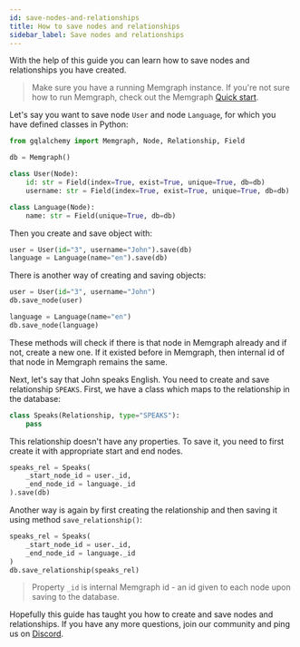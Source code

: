 ```yaml
---
id: save-nodes-and-relationships
title: How to save nodes and relationships
sidebar_label: Save nodes and relationships
---
```


With the help of this guide you can learn how to save nodes and relationships
you have created. 

> Make sure you have a running Memgraph instance. If you're not sure how to run
> Memgraph, check out the Memgraph [Quick start](/memgraph/#quick-start).

Let's say you want to save node `User` and node `Language`, for which you have
defined classes in Python:

```python
from gqlalchemy import Memgraph, Node, Relationship, Field

db = Memgraph()

class User(Node):
    id: str = Field(index=True, exist=True, unique=True, db=db)
    username: str = Field(index=True, exist=True, unique=True, db=db)

class Language(Node):
    name: str = Field(unique=True, db=db)
```

Then you create and save object with:

```python
user = User(id="3", username="John").save(db)
language = Language(name="en").save(db)
```

There is another way of creating and saving objects:

```python
user = User(id="3", username="John")
db.save_node(user)

language = Language(name="en")
db.save_node(language)
```
These methods will check if there is that node in Memgraph already and if not,
create a new one. If it existed before in Memgraph, then internal id of that
node in Memgraph remains the same.

Next, let's say that John speaks English. You need to create and save
relationship `SPEAKS`. First, we have a class which maps to the relationship in
the database:

```python
class Speaks(Relationship, type="SPEAKS"):
    pass
```

This relationship doesn't have any properties. To save it, you need to first
create it with appropriate start and end nodes.

```python
speaks_rel = Speaks(
    _start_node_id = user._id,
    _end_node_id = language._id
).save(db)
```

Another way is again by first creating the relationship and then saving it using
method `save_relationship()`:

```python
speaks_rel = Speaks(
    _start_node_id = user._id,
    _end_node_id = language._id
)
db.save_relationship(speaks_rel)
```

> Property `_id` is internal Memgraph id - an id given to each node upon saving
to the database. 


Hopefully this guide has taught you how to create and save nodes and
relationships. If you have any more questions, join our community and ping us on
[Discord](https://discord.gg/memgraph).
